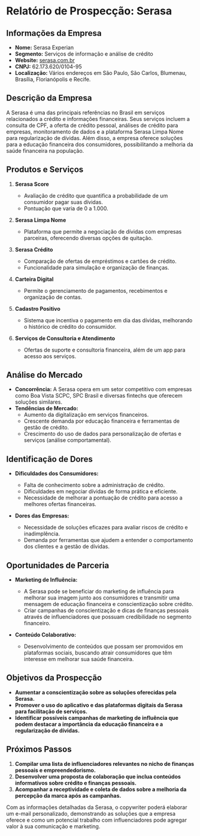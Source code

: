 # Relatório de Prospecção: Serasa

## Informações da Empresa
- **Nome:** Serasa Experian
- **Segmento:** Serviços de informação e análise de crédito
- **Website:** [serasa.com.br](https://www.serasa.com.br)
- **CNPJ:** 62.173.620/0104-95
- **Localização:** Vários endereços em São Paulo, São Carlos, Blumenau, Brasília, Florianópolis e Recife.

## Descrição da Empresa
A Serasa é uma das principais referências no Brasil em serviços relacionados a crédito e informações financeiras. Seus serviços incluem a consulta de CPF, a oferta de crédito pessoal, análises de crédito para empresas, monitoramento de dados e a plataforma Serasa Limpa Nome para regularização de dívidas. Além disso, a empresa oferece soluções para a educação financeira dos consumidores, possibilitando a melhoria da saúde financeira na população.

## Produtos e Serviços
1. **Serasa Score**
   - Avaliação de crédito que quantifica a probabilidade de um consumidor pagar suas dívidas.
   - Pontuação que varia de 0 a 1.000.

2. **Serasa Limpa Nome**
   - Plataforma que permite a negociação de dívidas com empresas parceiras, oferecendo diversas opções de quitação.

3. **Serasa Crédito**
   - Comparação de ofertas de empréstimos e cartões de crédito.
   - Funcionalidade para simulação e organização de finanças.

4. **Carteira Digital**
   - Permite o gerenciamento de pagamentos, recebimentos e organização de contas.

5. **Cadastro Positivo**
   - Sistema que incentiva o pagamento em dia das dívidas, melhorando o histórico de crédito do consumidor.

6. **Serviços de Consultoria e Atendimento**
   - Ofertas de suporte e consultoria financeira, além de um app para acesso aos serviços.

## Análise do Mercado
- **Concorrência:** A Serasa opera em um setor competitivo com empresas como Boa Vista SCPC, SPC Brasil e diversas fintechs que oferecem soluções similares.
- **Tendências de Mercado:**
  - Aumento da digitalização em serviços financeiros.
  - Crescente demanda por educação financeira e ferramentas de gestão de crédito.
  - Crescimento do uso de dados para personalização de ofertas e serviços (análise comportamental).

## Identificação de Dores
- **Dificuldades dos Consumidores:**
  - Falta de conhecimento sobre a administração de crédito.
  - Dificuldades em negociar dívidas de forma prática e eficiente.
  - Necessidade de melhorar a pontuação de crédito para acesso a melhores ofertas financeiras.

- **Dores das Empresas:**
  - Necessidade de soluções eficazes para avaliar riscos de crédito e inadimplência.
  - Demanda por ferramentas que ajudem a entender o comportamento dos clientes e a gestão de dívidas.

## Oportunidades de Parceria
- **Marketing de Influência:**
  - A Serasa pode se beneficiar do marketing de influência para melhorar sua imagem junto aos consumidores e transmitir uma mensagem de educação financeira e conscientização sobre crédito.
  - Criar campanhas de conscientização e dicas de finanças pessoais através de influenciadores que possuam credibilidade no segmento financeiro.
  
- **Conteúdo Colaborativo:**
  - Desenvolvimento de conteúdos que possam ser promovidos em plataformas sociais, buscando atrair consumidores que têm interesse em melhorar sua saúde financeira.

## Objetivos da Prospecção
- **Aumentar a conscientização sobre as soluções oferecidas pela Serasa.**
- **Promover o uso do aplicativo e das plataformas digitais da Serasa para facilitação de serviços.**
- **Identificar possíveis campanhas de marketing de influência que podem destacar a importância da educação financeira e a regularização de dívidas.**

## Próximos Passos
1. **Compilar uma lista de influenciadores relevantes no nicho de finanças pessoais e empreendedorismo.**
2. **Desenvolver uma proposta de colaboração que inclua conteúdos informativos sobre crédito e finanças pessoais.**
3. **Acompanhar a receptividade e coleta de dados sobre a melhoria da percepção da marca após as campanhas.**

Com as informações detalhadas da Serasa, o copywriter poderá elaborar um e-mail personalizado, demonstrando as soluções que a empresa oferece e como um potencial trabalho com influenciadores pode agregar valor à sua comunicação e marketing.